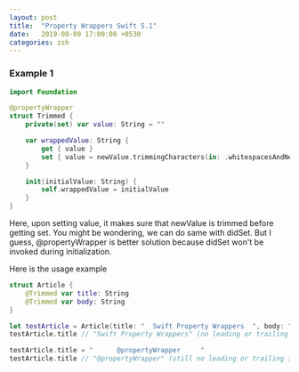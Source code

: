 ```yaml
---
layout: post
title:  "Property Wrappers Swift 5.1"
date:   2019-08-09 17:00:00 +0530
categories: zsh
---
```


### Example 1

```swift
import Foundation

@propertyWrapper
struct Trimmed {
    private(set) var value: String = ""

    var wrappedValue: String {
        get { value }
        set { value = newValue.trimmingCharacters(in: .whitespacesAndNewlines) }
    }

    init(initialValue: String) {
        self.wrappedValue = initialValue
    }
}
```

Here, upon setting value, it makes sure that newValue is trimmed before getting set.
You might be wondering, we can do same with didSet. 
But I guess, @propertyWrapper is better solution because didSet won't be invoked during initialization.

Here is the usage example

```swift
struct Article {
    @Trimmed var title: String
    @Trimmed var body: String
}

let testArticle = Article(title: "  Swift Property Wrappers  ", body: "...")
testArticle.title // "Swift Property Wrappers" (no leading or trailing spaces!)

testArticle.title = "      @propertyWrapper     "
testArticle.title // "@propertyWrapper" (still no leading or trailing spaces!)
```